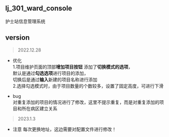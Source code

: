 ## lj_301_ward_console

护士站信息管理系统

## version

> 2022.12.28

* 优化  
1.项目维护页面的顶部**增加项目按钮**
添加了**切换模式的选项**，  
默认是通过**勾选选项**进行项目的添加，  
切换后是通过**输入**新建的项目名称进行添加  
2.选择勾选模式时，由于项目数量的个数较多，设置了固定高度，可进行下滑


* bug  
对重复添加的项目的情况进行了修改，这里不提示重复，而是对重复添加的项目和所在病区建立关系

> 2023.1.3

* 注意
每次更换地址，这边需要对配置文件进行修改！

<!-- > 2023.1.10
* 1. -->


